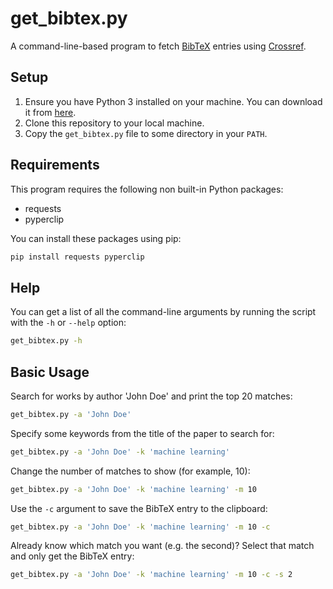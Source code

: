 # get_bibtex.py

A command-line-based program to fetch [BibTeX](https://www.bibtex.org/) entries using [Crossref](https://www.crossref.org/).

## Setup

1. Ensure you have Python 3 installed on your machine. You can download it from [here](https://www.python.org/downloads/).
2. Clone this repository to your local machine.
3. Copy the `get_bibtex.py` file to some directory in your `PATH`.

## Requirements

This program requires the following non built-in Python packages:

- requests
- pyperclip

You can install these packages using pip:

```bash
pip install requests pyperclip
```

## Help

You can get a list of all the command-line arguments by running the script with the `-h` or `--help` option:

```bash
get_bibtex.py -h
```

## Basic Usage

Search for works by author 'John Doe' and print the top 20 matches:

```bash
get_bibtex.py -a 'John Doe'
```

Specify some keywords from the title of the paper to search for:

```bash
get_bibtex.py -a 'John Doe' -k 'machine learning'
```

Change the number of matches to show (for example, 10):

```bash
get_bibtex.py -a 'John Doe' -k 'machine learning' -m 10
```

Use the `-c` argument to save the BibTeX entry to the clipboard:

```bash
get_bibtex.py -a 'John Doe' -k 'machine learning' -m 10 -c
```

Already know which match you want (e.g. the second)? Select that match and only get the BibTeX entry:

```bash
get_bibtex.py -a 'John Doe' -k 'machine learning' -m 10 -c -s 2
```
